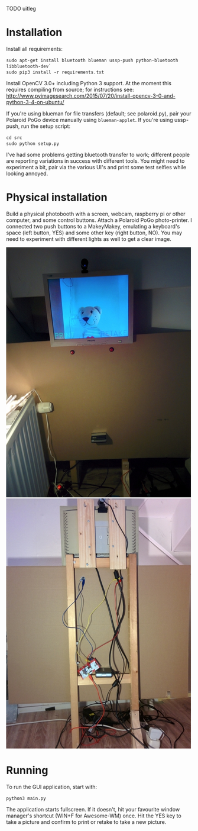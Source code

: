 TODO uitleg


Installation
============

Install all requirements:

    sudo apt-get install bluetooth blueman ussp-push python-bluetooth libbluetooth-dev`
    sudo pip3 install -r requirements.txt

Install OpenCV 3.0+ including Python 3 support. At the moment this requires
compiling from source; for instructions see:
http://www.pyimagesearch.com/2015/07/20/install-opencv-3-0-and-python-3-4-on-ubuntu/

If you're using blueman for file transfers (default; see polaroid.py),
pair your Polaroid PoGo device manually using `blueman-applet`.
If you're using ussp-push, run the setup script:

    cd src
    sudo python setup.py

I've had some problems getting bluetooth transfer to work;
different people are reporting variations in success with
different tools. You might need to experiment a bit, pair
via the various UI's and print some test selfies while
looking annoyed.


Physical installation
=====================

Build a physical photobooth with a screen, webcam, raspberry pi or other
computer, and some control buttons. Attach a Polaroid PoGo photo-printer.
I connected two push buttons to a MakeyMakey, emulating a keyboard's
space (left button, YES) and some other key (right button, NO). You may
need to experiment with different lights as well to get a clear image.

![prototype front image](img/photobooth_front.jpg)
![prototype back image](img/photobooth_back.jpg)


Running
=======

To run the GUI application, start with:

    python3 main.py

The application starts fullscreen. If it doesn't, hit your favourite
window manager's shortcut (WIN+F for Awesome-WM) once.
Hit the YES key to take a picture and confirm to print or retake to
take a new picture.

